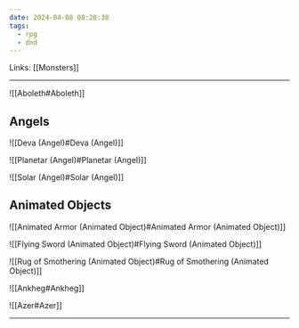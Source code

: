 ```yaml
---
date: 2024-04-08 08:20:38
tags:
  - rpg
  - dnd
---
```

Links: [[Monsters]]

---

![[Aboleth#Aboleth]]


## Angels

![[Deva (Angel)#Deva (Angel)]]

![[Planetar (Angel)#Planetar (Angel)]]

![[Solar (Angel)#Solar (Angel)]]

## Animated Objects

![[Animated Armor (Animated Object)#Animated Armor (Animated Object)]]

![[Flying Sword (Animated Object)#Flying Sword (Animated Object)]]

![[Rug of Smothering (Animated Object)#Rug of Smothering (Animated Object)]]

![[Ankheg#Ankheg]]

![[Azer#Azer]]

---